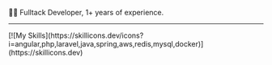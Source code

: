 <p>👨‍💻 Fulltack Developer, 1+ years of experience.</p>
<hr> [![My Skills](https://skillicons.dev/icons?i=angular,php,laravel,java,spring,aws,redis,mysql,docker)](https://skillicons.dev)

